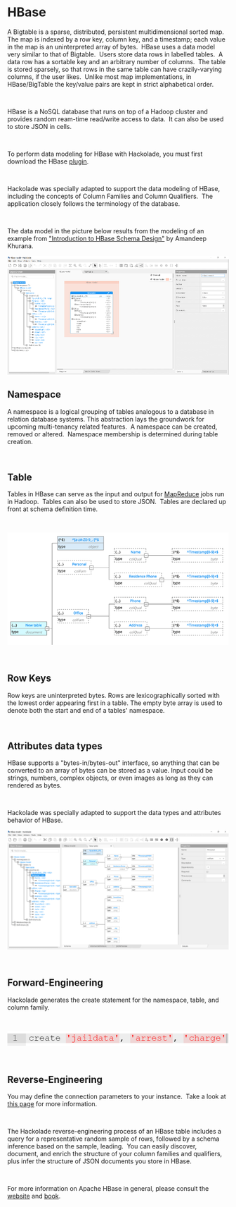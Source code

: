 # HBase

A Bigtable is a sparse, distributed, persistent multidimensional sorted map.&nbsp; The map is indexed by a row key, column key, and a timestamp; each value in the map is an uninterpreted array of bytes.&nbsp; HBase uses a data model very similar to that of Bigtable.&nbsp; Users store data rows in labelled tables.&nbsp; A data row has a sortable key and an arbitrary number of columns.&nbsp; The table is stored sparsely, so that rows in the same table can have crazily-varying columns, if the user likes.&nbsp; Unlike most map implementations, in HBase/BigTable the key/value pairs are kept in strict alphabetical order. &nbsp;

&nbsp;

HBase is a NoSQL database that runs on top of a Hadoop cluster and provides random ream-time read/write access to data.&nbsp; It can also be used to store JSON in cells.

&nbsp;

To perform data modeling for HBase with Hackolade, you must first download the HBase [plugin](<DownloadadditionalDBtargetplugin.md>). &nbsp;

&nbsp;

Hackolade was specially adapted to support the data modeling of HBase, including the concepts of Column Families and Column Qualifiers.&nbsp; The application closely follows the terminology of the database.

&nbsp;

The data model in the picture below results from the modeling of an example from ["Introduction to HBase Schema Design"](<http://0b4af6cdc2f0c5998459-c0245c5c937c5dedcca3f1764ecc9b2f.r43.cf2.rackcdn.com/9353-login1210\_khurana.pdf> "target=\"\_blank\"") by Amandeep Khurana.

![Image](<lib/HBase%20workspace.png>)

## Namespace

A namespace is a logical grouping of tables analogous to a database in relation database systems. This abstraction lays the groundwork for upcoming multi-tenancy related features.&nbsp; A namespace can be created, removed or altered.&nbsp; Namespace membership is determined during table creation.

&nbsp;

## Table

Tables in HBase can serve as the input and output for [MapReduce](<https://en.wikipedia.org/wiki/Mapreduce> "target=\"\_blank\"") jobs run in Hadoop.&nbsp; Tables can also be used to store JSON.&nbsp; Tables are declared up front at schema definition time.

&nbsp;

![Image](<lib/HBase%20table.png>)

&nbsp;

## Row Keys

Row keys are uninterpreted bytes. Rows are lexicographically sorted with the lowest order appearing first in a table. The empty byte array is used to denote both the start and end of a tables' namespace.

&nbsp;

## Attributes data types

HBase supports a "bytes-in/bytes-out" interface, so anything that can be converted to an array of bytes can be stored as a value. Input could be strings, numbers, complex objects, or even images as long as they can rendered as bytes.

&nbsp;

Hackolade was specially adapted to support the data types and attributes behavior of HBase.

![Image](<lib/HBase%20-%20treeview.png>)

&nbsp;

## Forward-Engineering

Hackolade generates the create statement for the namespace, table, and column family.

&nbsp;

![Image](<lib/HBase%20forward-engineering%20script.png>)

&nbsp;

## Reverse-Engineering

You may define the connection parameters to your instance.&nbsp; Take a look at [this page](<ConnecttoanHBaseinstance.md>) for more information.

&nbsp;

The Hackolade reverse-engineering process of an HBase table includes a query for a representative random sample of rows, followed by a schema inference based on the sample, leading.&nbsp; You can easily discover, document, and enrich the structure of your column families and qualifiers, plus infer the structure of JSON documents you store in HBase.

&nbsp;

For more information on Apache HBase in general, please consult the [website](<http://hbase.apache.org/> "target=\"\_blank\"") and [book](<http://hbase.apache.org/book.html> "target=\"\_blank\"").

